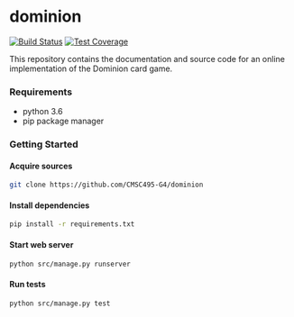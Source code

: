 # dominion

[![Build Status](https://img.shields.io/travis/CMSC495-G4/dominion.svg)](https://travis-ci.org/CMSC495-G4/dominion)
[![Test Coverage](https://img.shields.io/codeclimate/coverage/github/CMSC495-G4/dominion.svg)](https://codeclimate.com/github/CMSC495-G4/dominion/test_coverage)

This repository contains the documentation and source code for an online implementation of the Dominion card game.


### Requirements
 - python 3.6
 - pip package manager

### Getting Started

#### Acquire sources
```bash
git clone https://github.com/CMSC495-G4/dominion
```

#### Install dependencies
```bash
pip install -r requirements.txt
```


#### Start web server
```bash
python src/manage.py runserver
```


#### Run tests
```bash
python src/manage.py test
```
